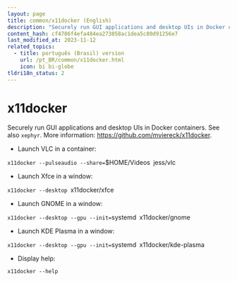```yaml
---
layout: page
title: common/x11docker (English)
description: "Securely run GUI applications and desktop UIs in Docker containers."
content_hash: cf4786f4efa484ea273058ac1dea5c80d91256e7
last_modified_at: 2023-11-12
related_topics:
  - title: português (Brasil) version
    url: /pt_BR/common/x11docker.html
    icon: bi bi-globe
tldri18n_status: 2
---
```

# x11docker

Securely run GUI applications and desktop UIs in Docker containers.
See also `xephyr`.
More information: <https://github.com/mviereck/x11docker>.

- Launch VLC in a container:

`x11docker --pulseaudio --share=`<span class="tldr-var badge badge-pill bg-dark-lm bg-white-dm text-white-lm text-dark-dm font-weight-bold">$HOME/Videos</span>` `<span class="tldr-var badge badge-pill bg-dark-lm bg-white-dm text-white-lm text-dark-dm font-weight-bold">jess/vlc</span>

- Launch Xfce in a window:

`x11docker --desktop `<span class="tldr-var badge badge-pill bg-dark-lm bg-white-dm text-white-lm text-dark-dm font-weight-bold">x11docker/xfce</span>

- Launch GNOME in a window:

`x11docker --desktop --gpu --init=`<span class="tldr-var badge badge-pill bg-dark-lm bg-white-dm text-white-lm text-dark-dm font-weight-bold">systemd</span>` `<span class="tldr-var badge badge-pill bg-dark-lm bg-white-dm text-white-lm text-dark-dm font-weight-bold">x11docker/gnome</span>

- Launch KDE Plasma in a window:

`x11docker --desktop --gpu --init=`<span class="tldr-var badge badge-pill bg-dark-lm bg-white-dm text-white-lm text-dark-dm font-weight-bold">systemd</span>` `<span class="tldr-var badge badge-pill bg-dark-lm bg-white-dm text-white-lm text-dark-dm font-weight-bold">x11docker/kde-plasma</span>

- Display help:

`x11docker --help`
